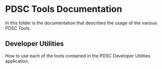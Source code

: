 # PDSC Tools Documentation
In this folder is the documentation that describes the usage of the various PDSC Tools.

## Developer Utilities
How to use each of the tools contained in the PDSC Developer Utilities application.
